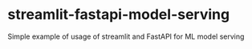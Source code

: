 # streamlit-fastapi-model-serving
Simple example of usage of streamlit and FastAPI for ML model serving
